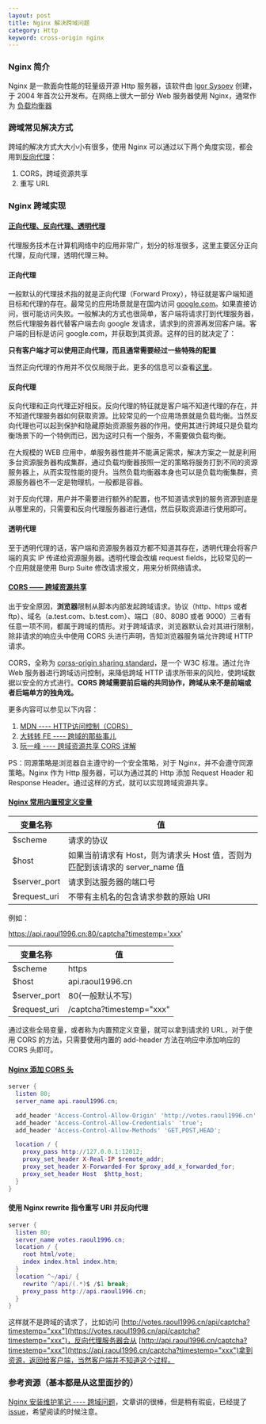 ```yaml
---
layout: post
title: Nginx 解决跨域问题
category: Http
keyword: cross-origin nginx
---
```


### Nginx 简介

Nginx 是一款面向性能的轻量级开源 Http 服务器，该软件由 [lgor Sysoev](https://zh.wikipedia.org/wiki/%E4%BC%8A%E6%88%88%E7%88%BE%C2%B7%E8%B3%BD%E7%B4%A2%E8%80%B6%E5%A4%AB) 创建，于 2004 年首次公开发布。在网络上很大一部分 Web 服务器使用 Nginx，通常作为 [负载均衡器](https://zh.wikipedia.org/wiki/%E8%B4%9F%E8%BD%BD%E5%9D%87%E8%A1%A1)

### 跨域常见解决方式

跨域的解决方式大大小小有很多，使用 Nginx 可以通过以下两个角度实现，都会用到[反向代理](https://zh.wikipedia.org/wiki/%E5%8F%8D%E5%90%91%E4%BB%A3%E7%90%86)：

1. CORS，跨域资源共享
2. 重写 URL

### Nginx 跨域实现

#### [正向代理、反向代理、透明代理](http://blog.51cto.com/z00w00/1031287)

代理服务技术在计算机网络中的应用非常广，划分的标准很多，这里主要区分正向代理，反向代理，透明代理三种。

#### 正向代理

一般默认的代理技术指的就是正向代理（Forward Proxy），特征就是客户端知道目标和代理的存在。最常见的应用场景就是在国内访问 [google.com](https://google.com/ncr)。如果直接访问，很可能访问失败。一般解决的方式也很简单，客户端将请求打到代理服务器，然后代理服务器代替客户端去向 google 发请求，请求到的资源再发回客户端。客户端的目标是访问 google.com，并获取到其资源。这样的目的就决定了：

**只有客户端才可以使用正向代理，而且通常需要经过一些特殊的配置**

当然正向代理的作用并不仅仅局限于此，更多的信息可以查看[这里](http://blog.51cto.com/z00w00/1031287)。

#### 反向代理

反向代理和正向代理正好相反。反向代理的特征就是客户端不知道代理的存在，并不知道代理服务器如何获取资源。比较常见的一个应用场景就是负载均衡。当然反向代理也可以起到保护和隐藏原始资源服务器的作用。使用其进行跨域只是负载均衡场景下的一个特例而已，因为这时只有一个服务，不需要做负载均衡。

在大规模的 WEB 应用中，单服务器性能并不能满足需求，解决方案之一就是利用多台资源服务器构成集群，通过负载均衡器按照一定的策略将服务打到不同的资源服务器上，从而实现性能的提升。当然负载均衡器本身也可以是负载均衡集群，资源服务器也不一定是物理机，一般都是容器。

对于反向代理，用户并不需要进行额外的配置，也不知道请求到的服务资源到底是从哪里来的，只需要和反向代理服务器进行通信，然后获取资源进行使用即可。

#### 透明代理

至于透明代理的话，客户端和资源服务器双方都不知道其存在，透明代理会将客户端的真实 IP 传递给资源服务器。透明代理会改编 request fields，比较常见的一个应用就是使用 Burp Suite 修改请求报文，用来分析网络请求。


#### [CORS —— 跨域资源共享](https://developer.mozilla.org/zh-CN/docs/Web/HTTP/Access_control_CORS)

出于安全原因，**浏览器**限制从脚本内部发起跨域请求。协议（http、https 或者 ftp）、域名（a.test.com、b.test.com）、端口（80、8080 或者 9000）三者有任意一项不同，都属于跨域的情形。对于跨域请求，浏览器默认会对其进行限制，除非请求的响应头中使用 CORS 头进行声明，告知浏览器服务端允许跨域 HTTP 请求。

CORS，全称为 [corss-origin sharing standard](https://www.w3.org/TR/cors/)，是一个 W3C 标准。通过允许 Web 服务器进行跨域访问控制，来降低跨域 HTTP 请求所带来的风险，使跨域数据以安全的方式进行。**CORS 跨域需要前后端的共同协作，跨域从来不是前端或者后端单方的独角戏。**

更多内容可以参见以下内容：

1. [MDN ---- HTTP访问控制（CORS）](https://developer.mozilla.org/zh-CN/docs/Web/HTTP/Access_control_CORS)
2. [大转转 FE ---- 跨域的那些事儿](https://zhuanlan.zhihu.com/p/28562290)
3. [阮一峰 ---- 跨域资源共享 CORS 详解](http://www.ruanyifeng.com/blog/2016/04/cors.html)

PS：同源策略是浏览器自主遵守的一个安全策略，对于 Nginx，并不会遵守同源策略。Nginx 作为 Http 服务器，可以为通过其的 Http 添加 Request Header 和 Response Header。通过这样的方式，就可以实现跨域资源共享。

#### [Nginx 常用内置预定义变量](https://github.com/jaywcjlove/nginx-tutorial#%E5%86%85%E7%BD%AE%E9%A2%84%E5%AE%9A%E4%B9%89%E5%8F%98%E9%87%8F)

变量名称       |   值
---------------|---------------------------
$scheme        |  请求的协议
$host          |  如果当前请求有 Host，则为请求头 Host 值，否则为匹配到该请求的 server_name 值
$server_port   |  请求到达服务器的端口号
$request_uri   |  不带有主机名的包含请求参数的原始 URI

例如：

https://api.raoul1996.cn:80/captcha?timestemp='xxx'

变量名称       |   值
---------------|---------------------------
$scheme        |  https
$host          |  api.raoul1996.cn
$server_port   |  80(一般默认不写)
$request_uri   |  /captcha?timestemp="xxx"

通过这些全局变量，或者称为内置预定义变量，就可以拿到请求的 URL，对于使用 CORS 的方法，只需要使用内置的 add-header 方法在响应中添加响应的 CORS 头即可。

#### [Nginx 添加 CORS 头](https://github.com/jaywcjlove/nginx-tutorial#%E8%B7%A8%E5%9F%9F%E9%97%AE%E9%A2%98)

```lua
server {
  listen 80;
  server_name api.raoul1996.cn;

  add_header 'Access-Control-Allow-Origin' 'http://votes.raoul1996.cn';
  add_header 'Access-Control-Allow-Credentials' 'true';
  add_header 'Access-Control-Allow-Methods' 'GET,POST,HEAD';

  location / {
    proxy_pass http://127.0.0.1:12012;
    proxy_set_header X-Real-IP $remote_addr;
    proxy_set_header X-Forwarded-For $proxy_add_x_forwarded_for;
    proxy_set_header Host  $http_host;
  }
}
```
#### 使用 Nginx rewrite 指令重写 URI 并反向代理

```lua
server {
  listen 80;
  server_name votes.raoul1996.cn;
  location / {
    root html/vote;
    index index.html index.htm;
  }
  location ^~/api/ {
    rewrite ^/api/(.*)$ /$1 break;
    proxy_pass http://api.raoul1996.cn;
  }
}
```
这样就不是跨域的请求了，比如访问 [http://votes.raoul1996.cn/api/captcha?timestemp="xxx"](https://votes.raoul1996.cn/api/captcha?timestemp="xxx")，反向代理服务器会从 [http://api.raoul1996.cn/captcha?timestemp="xxx"](https://api.raoul1996.cn/captcha?timestemp="xxx")拿到资源，返回给客户端，当然客户端并不知道这个过程。

### 参考资源（基本都是从这里面抄的）
[Nginx 安装维护笔记 ---- 跨域问题](https://github.com/jaywcjlove/nginx-tutorial#%E8%B7%A8%E5%9F%9F%E9%97%AE%E9%A2%9)，文章讲的很棒，但是稍有瑕疵，已经提了 [issue](https://github.com/jaywcjlove/nginx-tutorial/issues/1)，希望阅读的时候注意。
